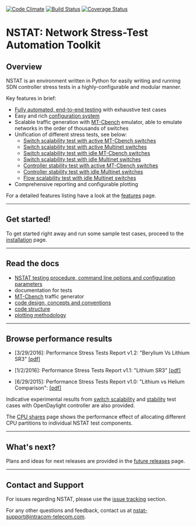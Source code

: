 [![Code Climate](https://codeclimate.com/github/intracom-telecom-sdn/nstat/badges/gpa.svg)](https://codeclimate.com/github/intracom-telecom-sdn/nstat)
[![Build Status](https://travis-ci.org/intracom-telecom-sdn/nstat.svg?branch=master)](https://travis-ci.org/intracom-telecom-sdn/nstat)
[![Coverage Status](https://coveralls.io/repos/intracom-telecom-sdn/nstat/badge.svg?branch=master&service=github)](https://coveralls.io/github/intracom-telecom-sdn/nstat?branch=master)


# NSTAT: Network Stress-Test Automation Toolkit

## Overview

NSTAT is an environment written in Python for easily writing and running
SDN controller stress tests in a highly-configurable and modular manner.

Key features in brief:
- [Fully automated, end-to-end testing](https://github.com/intracom-telecom-sdn/nstat/wiki/NSTAT#work-flow) with exhaustive test cases
- Easy and rich [configuration system](https://github.com/intracom-telecom-sdn/nstat/wiki/NSTAT#configuration-keys)
- Scalable traffic generation with [MT-Cbench](https://github.com/intracom-telecom-sdn/mtcbench) emulator,
  able to emulate networks in the order of thousands of switches
- Unification of different stress tests, see below:
    - [Switch scalability test with active MT-Cbench switches](https://github.com/intracom-telecom-sdn/nstat/wiki/Switch-scalability-test-with-active-MT-Cbench-switches)
    - [Switch scalability test with active Multinet switches](https://github.com/intracom-telecom-sdn/nstat/wiki/Switch-scalability-test-with-active-Multinet-switches)
    - [Switch scalability test with idle MT-Cbench switches](https://github.com/intracom-telecom-sdn/nstat/wiki/Switch-scalability-test-with-idle-MT-Cbench-switches)
    - [Switch scalability test with idle Multinet switches](https://github.com/intracom-telecom-sdn/nstat/wiki/Switch-scalability-test-with-idle-Multinet-switches)
    - [Controller stability test with active MT-Cbench switches](https://github.com/intracom-telecom-sdn/nstat/wiki/Controller-stability-test-with-active-MT-Cbench-switches)
    - [Controller stability test with idle Multinet switches](https://github.com/intracom-telecom-sdn/nstat/wiki/Controller-stability-test-with-idle-Multinet-switches)
    - [Flow scalability test with idle Multinet switches](https://github.com/intracom-telecom-sdn/nstat/wiki/Flow-scalability-test-with-idle-Multinet-switches)
- Comprehensive reporting and configurable plotting

For a detailed features listing have a look at the [features](https://github.com/intracom-telecom-sdn/nstat/wiki/Features) page.

-----------------------------------------------------------

## Get started!

To get started right away and run some sample test cases, proceed to the
[installation](https://github.com/intracom-telecom-sdn/nstat/wiki/Installation)
page.

-----------------------------------------------------------

## Read the docs

- [NSTAT testing procedure, command line options and configuration parameters](https://github.com/intracom-telecom-sdn/nstat/wiki/NSTAT)
- documentation for tests
- [MT-Cbench](https://github.com/intracom-telecom-sdn/mtcbench) traffic generator
- [code design, concepts and conventions](https://github.com/intracom-telecom-sdn/nstat/wiki/Code-design)
- [code structure](https://github.com/intracom-telecom-sdn/nstat/wiki/Code-design#code-structure)
- [plotting methodology](https://github.com/intracom-telecom-sdn/nstat/wiki/Plotting)

-----------------------------------------------------------

## Browse performance results

- [3/29/2016]: Performance Stress Tests Report v1.2: "Berylium Vs Lithium SR3" [[pdf]]()

- [1/2/2016]: Performance Stress Tests Report v1.1: "Lithium SR3" [[pdf]](https://raw.githubusercontent.com/wiki/intracom-telecom-sdn/nstat/files/ODL_performance_report_v1.1.pdf)

- [6/29/2015]: Performance Stress Tests Report v1.0: "Lithium vs Helium Comparison": [[pdf]](https://raw.githubusercontent.com/wiki/intracom-telecom-sdn/nstat/files/ODL_performance_report_v1.0.pdf)

Indicative experimental results from [switch  scalability](https://github.com/intracom-telecom-sdn/nstat/wiki/ODL-Helium-SR3-switch-scalability-results)
and [stability](https://github.com/intracom-telecom-sdn/nstat/wiki/ODL-Helium-SR3-stability-results)
test cases with OpenDaylight controller are also provided.

The [CPU shares](https://github.com/intracom-telecom-sdn/nstat/wiki/Capping-controller-and-generator-CPU-resources-in-collocated-tests) page
shows the performance effect of allocating different CPU partitions
to individual NSTAT test components.

-----------------------------------------------------------

## What's next?

Plans and ideas for next releases are provided in the [future releases](https://github.com/intracom-telecom-sdn/nstat/wiki/Future-releases) page.

-----------------------------------------------------------

## Contact and Support

For issues regarding NSTAT, please use the [issue tracking](https://github.com/intracom-telecom-sdn/nstat/issues) section.

For any other questions and feedback, contact us at [nstat-support@intracom-telecom.com](mailto:nstat-support@intracom-telecom.com).



